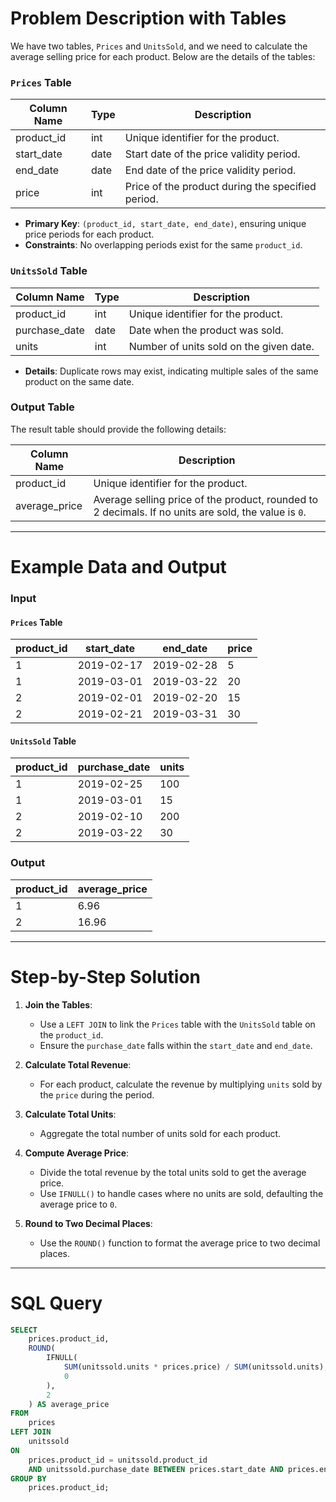# Problem Description with Tables

We have two tables, `Prices` and `UnitsSold`, and we need to calculate the average selling price for each product. Below are the details of the tables:

### `Prices` Table
| Column Name   | Type    | Description                                            |
|---------------|---------|--------------------------------------------------------|
| product_id    | int     | Unique identifier for the product.                     |
| start_date    | date    | Start date of the price validity period.               |
| end_date      | date    | End date of the price validity period.                 |
| price         | int     | Price of the product during the specified period.      |

- **Primary Key**: `(product_id, start_date, end_date)`, ensuring unique price periods for each product.
- **Constraints**: No overlapping periods exist for the same `product_id`.

### `UnitsSold` Table
| Column Name   | Type    | Description                                            |
|---------------|---------|--------------------------------------------------------|
| product_id    | int     | Unique identifier for the product.                     |
| purchase_date | date    | Date when the product was sold.                        |
| units         | int     | Number of units sold on the given date.                |

- **Details**: Duplicate rows may exist, indicating multiple sales of the same product on the same date.

### Output Table
The result table should provide the following details:

| Column Name   | Description                                            |
|---------------|--------------------------------------------------------|
| product_id    | Unique identifier for the product.                     |
| average_price | Average selling price of the product, rounded to 2 decimals. If no units are sold, the value is `0`. |

---

# Example Data and Output

### Input

#### `Prices` Table
| product_id | start_date | end_date   | price |
|------------|------------|------------|-------|
| 1          | 2019-02-17 | 2019-02-28 | 5     |
| 1          | 2019-03-01 | 2019-03-22 | 20    |
| 2          | 2019-02-01 | 2019-02-20 | 15    |
| 2          | 2019-02-21 | 2019-03-31 | 30    |

#### `UnitsSold` Table
| product_id | purchase_date | units |
|------------|---------------|-------|
| 1          | 2019-02-25    | 100   |
| 1          | 2019-03-01    | 15    |
| 2          | 2019-02-10    | 200   |
| 2          | 2019-03-22    | 30    |

### Output
| product_id | average_price |
|------------|---------------|
| 1          | 6.96          |
| 2          | 16.96         |

---

# Step-by-Step Solution

1. **Join the Tables**:
   - Use a `LEFT JOIN` to link the `Prices` table with the `UnitsSold` table on the `product_id`.
   - Ensure the `purchase_date` falls within the `start_date` and `end_date`.

2. **Calculate Total Revenue**:
   - For each product, calculate the revenue by multiplying `units` sold by the `price` during the period.

3. **Calculate Total Units**:
   - Aggregate the total number of units sold for each product.

4. **Compute Average Price**:
   - Divide the total revenue by the total units sold to get the average price.
   - Use `IFNULL()` to handle cases where no units are sold, defaulting the average price to `0`.

5. **Round to Two Decimal Places**:
   - Use the `ROUND()` function to format the average price to two decimal places.

---

# SQL Query

```sql
SELECT 
    prices.product_id, 
    ROUND(
        IFNULL(
            SUM(unitssold.units * prices.price) / SUM(unitssold.units), 
            0
        ), 
        2
    ) AS average_price
FROM 
    prices
LEFT JOIN 
    unitssold 
ON 
    prices.product_id = unitssold.product_id
    AND unitssold.purchase_date BETWEEN prices.start_date AND prices.end_date
GROUP BY 
    prices.product_id;
